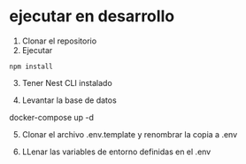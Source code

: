 # ejecutar en desarrollo

1. Clonar el repositorio
2. Ejecutar

```
npm install
```

3. Tener Nest CLI instalado

4. Levantar la base de datos

docker-compose up -d

5. Clonar el archivo .env.template y renombrar la copia a .env

6. LLenar las variables de entorno definidas en el .env